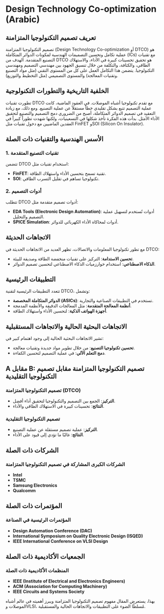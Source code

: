 # Design Technology Co-optimization (Arabic)

## تعريف تصميم التكنولوجيا المتزامنة
تصميم التكنولوجيا المتزامنة (Design Technology Co-optimization أو DTCO) هو عملية تكامل وتحسين التصميمات الهندسية لمكونات الدوائر المتكاملة (ICs) مع تقنيات التصنيع المتقدمة. الهدف من DTCO هو تحقيق تحسينات كبيرة في الأداء، والاستهلاك الطاقي، والكثافة، والتكلفة من خلال تنسيق الجهود بين مهندسي التصميم ومهندسي التكنولوجيا. يتضمن هذا التكامل العمل على كل من المستوى التقني (مثل مواد التصنيع وتقنيات المعالجة) والمستوى التصميمي (مثل التخطيط والتوزيع).

## الخلفية التاريخية والتطورات التكنولوجية
تطورت تقنيات DTCO مع تقدم تكنولوجيا أشباه الموصلات. في العقود الماضية، كانت عملية التصميم تتبع بشكل تقليدي خطاً مستقلاً عن عملية التصنيع. ومع ذلك، مع زيادة التعقيد في تصميم الدوائر المتكاملة، أصبح من الضروري دمج التصميم والتصنيع لتحقيق الأداء الأمثل. بدأت هذه الفكرة تأخذ شكلها في التسعينيات، ولكنها شهدت تطوراً كبيراً في العقدين الماضيين مع دخول تقنيات مثل FinFET وSOI (Silicon On Insulator).

## الأسس الهندسية والتقنيات ذات الصلة
### 1. تقنيات التصنيع المتقدمة
تتضمن DTCO استخدام تقنيات مثل:
- **FinFET**: تقنية تسمح بتحسين الأداء واستهلاك الطاقة.
- **SOI**: تكنولوجيا تساهم في تقليل التسرب الطاقي.

### 2. أدوات التصميم
تتطلب DTCO أدوات تصميم متقدمة مثل:
- **EDA Tools (Electronic Design Automation)**: أدوات تُستخدم لتسهيل عملية التصميم والتحليل.
- **SPICE Simulation**: أدوات لمحاكاة الأداء الكهربائي للدوائر.

## الاتجاهات الحديثة
مع تطور تكنولوجيا المعلومات والاتصالات، تظهر العديد من الاتجاهات الحديثة في DTCO:
- **تحسين الاستدامة**: التركيز على تقنيات منخفضة الطاقة وصديقة للبيئة.
- **الذكاء الاصطناعي**: استخدام خوارزميات الذكاء الاصطناعي لتحسين تصميم الدوائر.

## التطبيقات الرئيسية
تتعدد التطبيقات الرئيسية لتقنية DTCO، وتشمل:
- **الدوائر المتكاملة المخصصة (ASICs)**: تستخدم في التطبيقات الصناعية والتجارية.
- **أنظمة المعالجة المتقدمة**: مثل المعالجات الدقيقة والأنظمة المدمجة.
- **أجهزة الهواتف الذكية**: لتحسين الأداء واستهلاك الطاقة.

## الاتجاهات البحثية الحالية والاتجاهات المستقبلية
تشير الاتجاهات البحثية الحالية إلى وجود اهتمام كبير في:
- **تحسين تكنولوجيا التصنيع**: من خلال تطوير مواد جديدة وتقنيات معالجة.
- **دمج التعلم الآلي**: في عملية التصميم لتحسين الكفاءة.

## A مقابل B: تصميم التكنولوجيا المتزامنة مقابل تصميم التكنولوجيا التقليدية
### تصميم التكنولوجيا المتزامنة (DTCO)
- **التركيز**: الجمع بين التصميم والتكنولوجيا لتحقيق أداء أفضل.
- **النتائج**: تحسينات كبيرة في الاستهلاك الطاقي والأداء.

### تصميم التكنولوجيا التقليدية
- **التركيز**: عملية تصميم مستقلة عن عملية التصنيع.
- **النتائج**: غالبًا ما تؤدي إلى قيود على الأداء.

## الشركات ذات الصلة
### الشركات الكبرى المشاركة في تصميم التكنولوجيا المتزامنة
- **Intel**
- **TSMC**
- **Samsung Electronics**
- **Qualcomm**
  
## المؤتمرات ذات الصلة
### المؤتمرات الرئيسية في الصناعة
- **Design Automation Conference (DAC)**
- **International Symposium on Quality Electronic Design (ISQED)**
- **IEEE International Conference on VLSI Design**

## الجمعيات الأكاديمية ذات الصلة
### المنظمات الأكاديمية ذات الصلة
- **IEEE (Institute of Electrical and Electronics Engineers)**
- **ACM (Association for Computing Machinery)**
- **IEEE Circuits and Systems Society**

بهذا، يستعرض المقال مفهوم تصميم التكنولوجيا المتزامنة ويبرز أهميته في عالم أشباه الموصلات وVLSI، مُسلطًا الضوء على التطبيقات والاتجاهات الحالية والمستقبلية.